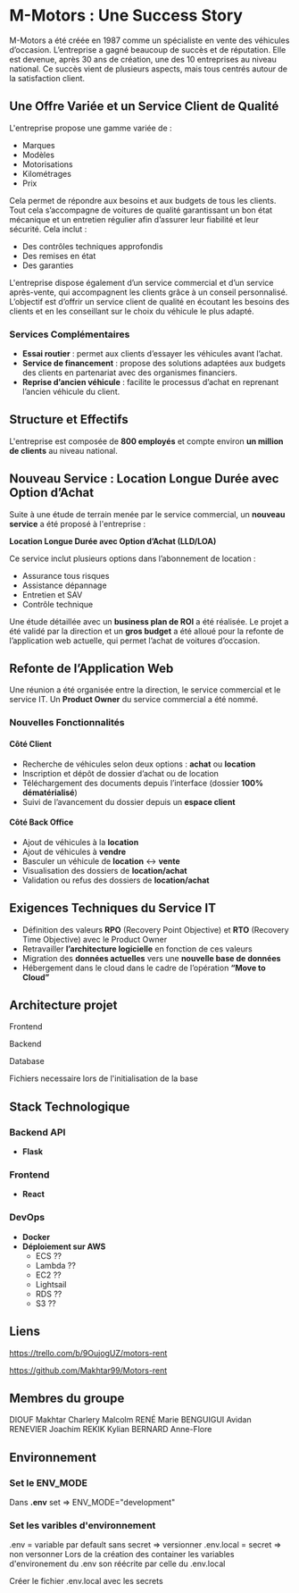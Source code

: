 # M-Motors : Une Success Story

M-Motors a été créée en 1987 comme un spécialiste en vente des véhicules d’occasion. L’entreprise a gagné beaucoup de succès et de réputation. Elle est devenue, après 30 ans de création, une des 10 entreprises au niveau national. Ce succès vient de plusieurs aspects, mais tous centrés autour de la satisfaction client.

## Une Offre Variée et un Service Client de Qualité

L'entreprise propose une gamme variée de :  

- Marques  
- Modèles  
- Motorisations  
- Kilométrages  
- Prix  

Cela permet de répondre aux besoins et aux budgets de tous les clients. Tout cela s’accompagne de voitures de qualité garantissant un bon état mécanique et un entretien régulier afin d’assurer leur fiabilité et leur sécurité. Cela inclut :  

- Des contrôles techniques approfondis  
- Des remises en état  
- Des garanties  

L'entreprise dispose également d’un service commercial et d’un service après-vente, qui accompagnent les clients grâce à un conseil personnalisé. L’objectif est d’offrir un service client de qualité en écoutant les besoins des clients et en les conseillant sur le choix du véhicule le plus adapté.  

### Services Complémentaires  

- **Essai routier** : permet aux clients d’essayer les véhicules avant l’achat.  
- **Service de financement** : propose des solutions adaptées aux budgets des clients en partenariat avec des organismes financiers.  
- **Reprise d’ancien véhicule** : facilite le processus d’achat en reprenant l’ancien véhicule du client.  

## Structure et Effectifs  

L'entreprise est composée de **800 employés** et compte environ **un million de clients** au niveau national.  

## Nouveau Service : Location Longue Durée avec Option d’Achat  

Suite à une étude de terrain menée par le service commercial, un **nouveau service** a été proposé à l'entreprise :  

**Location Longue Durée avec Option d’Achat (LLD/LOA)**  

Ce service inclut plusieurs options dans l’abonnement de location :  

- Assurance tous risques  
- Assistance dépannage  
- Entretien et SAV  
- Contrôle technique  

Une étude détaillée avec un **business plan de ROI** a été réalisée. Le projet a été validé par la direction et un **gros budget** a été alloué pour la refonte de l’application web actuelle, qui permet l’achat de voitures d’occasion.  

## Refonte de l’Application Web  

Une réunion a été organisée entre la direction, le service commercial et le service IT. Un **Product Owner** du service commercial a été nommé.  

### Nouvelles Fonctionnalités  

#### Côté Client  

- Recherche de véhicules selon deux options : **achat** ou **location**  
- Inscription et dépôt de dossier d’achat ou de location  
- Téléchargement des documents depuis l’interface (dossier **100% dématérialisé**)  
- Suivi de l’avancement du dossier depuis un **espace client**  

#### Côté Back Office  

- Ajout de véhicules à la **location**  
- Ajout de véhicules à **vendre**  
- Basculer un véhicule de **location** ↔ **vente**  
- Visualisation des dossiers de **location/achat**  
- Validation ou refus des dossiers de **location/achat**  

## Exigences Techniques du Service IT  

- Définition des valeurs **RPO** (Recovery Point Objective) et **RTO** (Recovery Time Objective) avec le Product Owner  
- Retravailler **l’architecture logicielle** en fonction de ces valeurs  
- Migration des **données actuelles** vers une **nouvelle base de données**  
- Hébergement dans le cloud dans le cadre de l’opération **“Move to Cloud”**  

## Architecture projet

Frontend 

Backend

Database

Fichiers necessaire lors de l'initialisation de la base


## Stack Technologique  

### Backend API  

- **Flask**  

### Frontend  

- **React**  

### DevOps 

- **Docker**
- **Déploiement sur AWS**
  - ECS  ??
  - Lambda ?? 
  - EC2 ??
  - Lightsail   
  - RDS  ??
  - S3 ??

## Liens

https://trello.com/b/9OujogUZ/motors-rent

https://github.com/Makhtar99/Motors-rent

## Membres du groupe

DIOUF Makhtar
Charlery Malcolm
RENÉ Marie
BENGUIGUI Avidan
RENEVIER Joachim
REKIK Kylian
BERNARD Anne-Flore

## Environnement 

### Set le ENV_MODE 

Dans **.env**  set => ENV_MODE="development" 

### Set les varibles d'environnement 

.env = variable par default sans secret  => versionner 
.env.local = secret => non versonner 
Lors de la création des container les variables d'environement du .env son réécrite par celle du .env.local

Créer le fichier .env.local avec les secrets 


